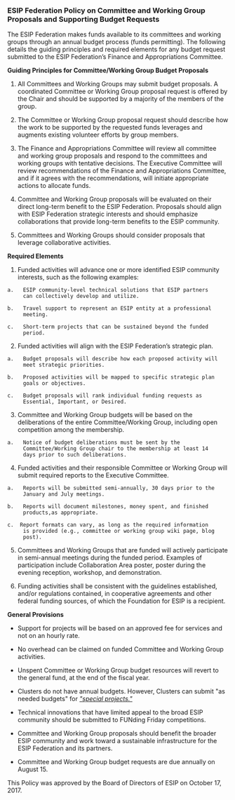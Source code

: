  ### ESIP Federation Policy on Committee and Working Group Proposals and Supporting Budget Requests
 
 The ESIP Federation makes funds available to its committees and
 working groups through an annual budget process (funds permitting).
 The following details the guiding principles and required elements for
 any budget request submitted to the ESIP Federation’s Finance and
 Appropriations Committee.
 
**Guiding Principles for Committee/Working Group
 Budget Proposals**

1.   All Committees and Working Groups may submit budget proposals. A
     coordinated Committee or Working Group proposal request is offered
     by the Chair and should be supported by a majority of the members
     of the group.

2.   The Committee or Working Group proposal request should describe
     how the work to be supported by the requested funds leverages and
     augments existing volunteer efforts by group members.

3.   The Finance and Appropriations Committee will review all committee
     and working group proposals and respond to the committees and
     working groups with tentative decisions. The Executive Committee
     will review recommendations of the Finance and Appropriations
     Committee, and if it agrees with the recommendations, will
     initiate appropriate actions to allocate funds.

4.   Committee and Working Group proposals will be evaluated on their
     direct long-term benefit to the ESIP Federation. Proposals should
     align with ESIP Federation strategic interests and should
     emphasize collaborations that provide long-term benefits to the
     ESIP community.

5.   Committees and Working Groups should consider proposals that
     leverage collaborative activities.

 **Required Elements**

1.   Funded activities will advance one or more identified ESIP
     community interests, such as the following examples:
    
    a.   ESIP community-level technical solutions that ESIP partners
         can collectively develop and utilize.
    
    b.   Travel support to represent an ESIP entity at a professional
         meeting.
    
    c.   Short-term projects that can be sustained beyond the funded
         period.

2.   Funded activities will align with the ESIP Federation’s strategic
     plan.
    
    a.   Budget proposals will describe how each proposed activity will
         meet strategic priorities.
    
    b.   Proposed activities will be mapped to specific strategic plan
         goals or objectives.
    
    c.   Budget proposals will rank individual funding requests as
         Essential, Important, or Desired.

3.   Committee and Working Group budgets will be based on the
     deliberations of the entire Committee/Working Group, including
     open competition among the membership.
    
    a.   Notice of budget deliberations must be sent by the
         Committee/Working Group chair to the membership at least 14
         days prior to such deliberations.

4.   Funded activities and their responsible Committee or Working Group
     will submit required reports to the Executive Committee.
    
    a.   Reports will be submitted semi-annually, 30 days prior to the
         January and July meetings.
    
    b.   Reports will document milestones, money spent, and finished
         products,as appropriate.
    
    c.  Report formats can vary, as long as the required information
         is provided (e.g., committee or working group wiki page, blog
         post).

5.   Committees and Working Groups that are funded will actively
     participate in semi-annual meetings during the funded period.
     Examples of participation include Collaboration Area poster,
     poster during the evening reception, workshop, and demonstration.

6.   Funding activities shall be consistent with the guidelines
     established, and/or regulations contained, in cooperative
     agreements and other federal funding sources, of which the
     Foundation for ESIP is a recipient.

**General Provisions**

  -  Support for projects will be based on an approved fee for services
     and not on an hourly rate.

  -  No overhead can be claimed on funded Committee and Working Group
     activities.

  -  Unspent Committee or Working Group budget resources will revert to
     the general fund, at the end of the fiscal year.

  -  Clusters do not have annual budgets. However, Clusters can submit
     "as needed budgets" for [*"special
     projects."*](https://docs.google.com/document/d/1b3ZZ7pvDHsx9Qf8wv-9VXi8IEdm7MLSmBNGQ_Elk1b0/edit#)

  -  Technical innovations that have limited appeal to the broad ESIP
     community should be submitted to FUNding Friday competitions.

  -  Committee and Working Group proposals should benefit the broader
     ESIP community and work toward a sustainable infrastructure for
     the ESIP Federation and its partners.

  -  Committee and Working Group budget requests are due annually on
     August 15.

This Policy was approved by the Board of Directors of ESIP on October
17, 2017.
